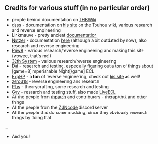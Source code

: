 ## Credits for various stuff (in no particular order)

- people behind documentation on [THBWiki](https://thwiki.cc/%E8%84%9A%E6%9C%AC%E5%AF%B9%E7%85%A7%E8%A1%A8/ECL)
- [dass](https://github.com/mandude) - documentation on [his site](https://en.touhouwiki.net/wiki/User:Mddass/Touhou_File_Format_Specification/ECL/V2.2) on the Touhou wiki, various research and reverse engineering
- Linkmauve - pretty ancient [documentation](https://pytouhou.linkmauve.fr/doc/)
- [Nutzer](https://github.com/Nutzer) - documentation [here](http://nutzer.bplaced.net/) (although a bit outdated by now), also research and reverse engineering
- [Priw8](https://github.com/Priw8) - various research/reverse engineering and making this site (wowee, that's me!)
- [32th System](https://github.com/32th-System/) - various research/reverse engineering
- [Dai](https://github.com/Daikarasu) - research and testing, especially figuring out a ton of things about [game=8]Imperishable Night[/game] ECL
- [ExpHP](https://github.com/exphp) - a **ton** of reverse engineering, check out [his site](https://exphp.github.io/thpages/) as well!
- [zero318](https://www.youtube.com/channel/UCpu91i5feE6jcj1T7zHw1KQ) - reverse engineering and research
- [Plus](https://www.youtube.com/channel/UCI1HPxKRky4Zm_mrRUH415Q) - theorycrafting, some research and testing
- [Guy](https://github.com/guy-l/) - research and testing stuff, also made [LiveECL](https://guy-l.github.io/LiveECL/)
- All the people from [thpatch](https://github.com/thpatch) and contributors - thcrap/thtk and other things
- All the people from the [ZUNcode](https://discord.gg/fvPJvHJ) discord server
- All the people that do some modding, since they obviously research things by doing that

...
- And you!